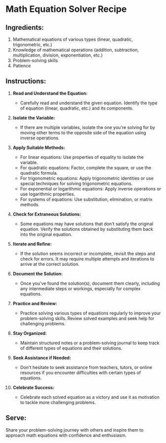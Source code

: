 # Math Equation Solver Recipe

## Ingredients:
1. Mathematical equations of various types (linear, quadratic, trigonometric, etc.)
2. Knowledge of mathematical operations (addition, subtraction, multiplication, division, exponentiation, etc.)
3. Problem-solving skills
4. Patience

## Instructions:

1. **Read and Understand the Equation:**
   - Carefully read and understand the given equation. Identify the type of equation (linear, quadratic, etc.) and its components.

2. **Isolate the Variable:**
   - If there are multiple variables, isolate the one you're solving for by moving other terms to the opposite side of the equation using inverse operations.

3. **Apply Suitable Methods:**
   - For linear equations: Use properties of equality to isolate the variable.
   - For quadratic equations: Factor, complete the square, or use the quadratic formula.
   - For trigonometric equations: Apply trigonometric identities or use special techniques for solving trigonometric equations.
   - For exponential or logarithmic equations: Apply inverse operations or use logarithmic properties.
   - For systems of equations: Use substitution, elimination, or matrix methods.

4. **Check for Extraneous Solutions:**
   - Some equations may have solutions that don't satisfy the original equation. Verify the solutions obtained by substituting them back into the original equation.

5. **Iterate and Refine:**
   - If the solution seems incorrect or incomplete, revisit the steps and check for errors. It may require multiple attempts and iterations to arrive at the correct solution.

6. **Document the Solution:**
   - Once you've found the solution(s), document them clearly, including any intermediate steps or workings, especially for complex equations.

7. **Practice and Review:**
   - Practice solving various types of equations regularly to improve your problem-solving skills. Review solved examples and seek help for challenging problems.

8. **Stay Organized:**
   - Maintain structured notes or a problem-solving journal to keep track of different types of equations and their solutions.

9. **Seek Assistance if Needed:**
   - Don't hesitate to seek assistance from teachers, tutors, or online resources if you encounter difficulties with certain types of equations.

10. **Celebrate Success:**
    - Celebrate each solved equation as a victory and use it as motivation to tackle more challenging problems.

## Serve:
Share your problem-solving journey with others and inspire them to approach math equations with confidence and enthusiasm.
